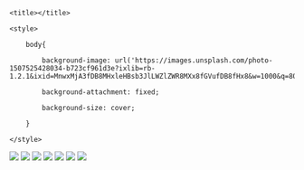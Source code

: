 <!DOCTYPE html>

<html>

<head>

	<title></title>

	<style>

		body{

			background-image: url('https://images.unsplash.com/photo-1507525428034-b723cf961d3e?ixlib=rb-1.2.1&ixid=MnwxMjA3fDB8MHxleHBsb3JlLWZlZWR8MXx8fGVufDB8fHx8&w=1000&q=80');

			background-attachment: fixed;

			background-size: cover;

		}

	</style>

</head>

<body>

<img src="adityabhagat865.github.io/i/1.png">

<img src="adityabhagat865.github.io/i/2.png">

<img src="adityabhagat865.github.io/i/3.png">

<img src="adityabhagat865.github.io/i/4.png">

<img src="adityabhagat865.github.io/i/7.png">

<img src="adityabhagat865.github.io/i/6.png">

<img src="adityabhagat865.github.io/i/8.png">

</body>

</html>
